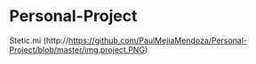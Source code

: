# Personal-Project
Stetic.mi
(http://https://github.com/PaulMejiaMendoza/Personal-Project/blob/master/img.project.PNG)

